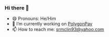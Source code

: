 ### Hi there 👋

- 😄 Pronouns: He/Him
- 🔭 I’m currently working on [PolygonPay](https://github.com/Seantheprogrammer93/cart-and-checkout)
- 📫 How to reach me: srmclin93@yahoo.com
